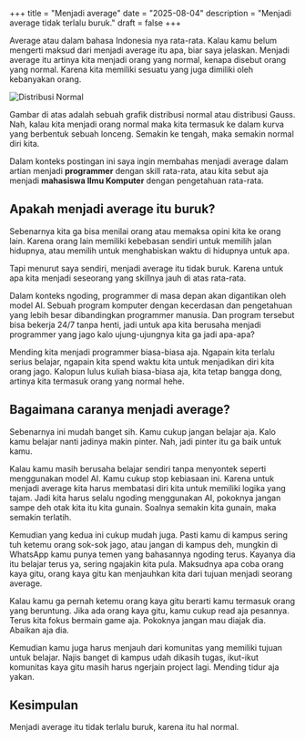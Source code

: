 +++
title = "Menjadi average"
date = "2025-08-04"
description = "Menjadi average tidak terlalu buruk."
draft = false
+++

Average atau dalam bahasa Indonesia nya rata-rata. Kalau kamu belum mengerti maksud dari menjadi average itu apa, biar saya jelaskan. Menjadi average itu artinya kita menjadi orang yang normal, kenapa disebut orang yang normal. Karena kita memiliki sesuatu yang juga dimiliki oleh kebanyakan orang.

![Distribusi Normal](https://upload.wikimedia.org/wikipedia/commons/thumb/7/74/Normal_Distribution_PDF.svg/1024px-Normal_Distribution_PDF.svg.png)

Gambar di atas adalah sebuah grafik distribusi normal atau distribusi Gauss. Nah, kalau kita menjadi orang normal maka kita termasuk ke dalam kurva yang berbentuk sebuah lonceng. Semakin ke tengah, maka semakin normal diri kita.

Dalam konteks postingan ini saya ingin membahas menjadi average dalam artian menjadi **programmer** dengan skill rata-rata, atau kita sebut aja menjadi **mahasiswa Ilmu Komputer** dengan pengetahuan rata-rata.

## Apakah menjadi average itu buruk?

Sebenarnya kita ga bisa menilai orang atau memaksa opini kita ke orang lain. Karena orang lain memiliki kebebasan sendiri untuk memilih jalan hidupnya, atau memilih untuk menghabiskan waktu di hidupnya untuk apa.

Tapi menurut saya sendiri, menjadi average itu tidak buruk. Karena untuk apa kita menjadi seseorang yang skillnya jauh di atas rata-rata.

Dalam konteks ngoding, programmer di masa depan akan digantikan oleh model AI. Sebuah program komputer dengan kecerdasan dan pengetahuan yang lebih besar dibandingkan programmer manusia. Dan program tersebut bisa bekerja 24/7 tanpa henti, jadi untuk apa kita berusaha menjadi programmer yang jago kalo ujung-ujungnya kita ga jadi apa-apa?

Mending kita menjadi programmer biasa-biasa aja. Ngapain kita terlalu serius belajar, ngapain kita spend waktu kita untuk menjadikan diri kita orang jago. Kalopun lulus kuliah biasa-biasa aja, kita tetap bangga dong, artinya kita termasuk orang yang normal hehe.

## Bagaimana caranya menjadi average?

Sebenarnya ini mudah banget sih. Kamu cukup jangan belajar aja. Kalo kamu belajar nanti jadinya makin pinter. Nah, jadi pinter itu ga baik untuk kamu.

Kalau kamu masih berusaha belajar sendiri tanpa menyontek seperti menggunakan model AI. Kamu cukup stop kebiasaan ini. Karena untuk menjadi average kita harus membatasi diri kita untuk memiliki logika yang tajam. Jadi kita harus selalu ngoding menggunakan AI, pokoknya jangan sampe deh otak kita itu kita gunain. Soalnya semakin kita gunain, maka semakin terlatih.

Kemudian yang kedua ini cukup mudah juga. Pasti kamu di kampus sering tuh ketemu orang sok-sok jago, atau jangan di kampus deh, mungkin di WhatsApp kamu punya temen yang bahasannya ngoding terus. Kayanya dia itu belajar terus ya, sering ngajakin kita pula. Maksudnya apa coba orang kaya gitu, orang kaya gitu kan menjauhkan kita dari tujuan menjadi seorang average.

Kalau kamu ga pernah ketemu orang kaya gitu berarti kamu termasuk orang yang beruntung. Jika ada orang kaya gitu, kamu cukup read aja pesannya. Terus kita fokus bermain game aja. Pokoknya jangan mau diajak dia. Abaikan aja dia.

Kemudian kamu juga harus menjauh dari komunitas yang memiliki tujuan untuk belajar. Najis banget di kampus udah dikasih tugas, ikut-ikut komunitas kaya gitu masih harus ngerjain project lagi. Mending tidur aja yakan.

## Kesimpulan

Menjadi average itu tidak terlalu buruk, karena itu hal normal.
